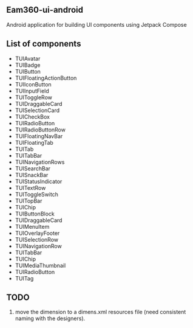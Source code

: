 ## Eam360-ui-android
Android application for building UI components using Jetpack Compose

## List of components

- TUIAvatar
- TUIBadge
- TUIButton
- TUIFloatingActionButton
- TUIIconButton
- TUIInputField
- TUIToggleRow
- TUIDraggableCard
- TUISelectionCard
- TUICheckBox
- TUIRadioButton
- TUIRadioButtonRow
- TUIFloatingNavBar
- TUIFloatingTab
- TUITab
- TUITabBar
- TUINavigationRows
- TUISearchBar
- TUISnackBar
- TUIStatusIndicator
- TUITextRow
- TUIToggleSwitch
- TUITopBar
- TUIChip
- TUIButtonBlock
- TUIDraggableCard
- TUIMenuItem
- TUIOverlayFooter
- TUISelectionRow
- TUINavigationRow
- TUITabBar
- TUIChip
- TUIMediaThumbnail
- TUIRadioButton
- TUITag

## TODO
1. move the dimension to a dimens.xml resources file (need consistent naming with the designers).
